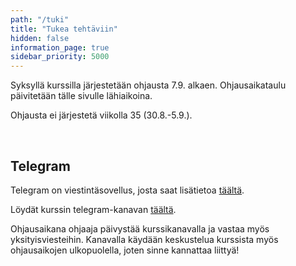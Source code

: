 ```yaml
---
path: "/tuki"
title: "Tukea tehtäviin"
hidden: false
information_page: true
sidebar_priority: 5000
---
```


Syksyllä kurssilla järjestetään ohjausta 7.9. alkaen. Ohjausaikataulu päivitetään tälle sivulle lähiaikoina.

<notice>Ohjausta ei järjestetä viikolla 35 (30.8.-5.9.).</notice>

</br>

## Telegram

Telegram on viestintäsovellus, josta saat lisätietoa [täältä](https://telegram.org/).

Löydät kurssin telegram-kanavan [täältä](https://t.me/python_hy).

Ohjausaikana ohjaaja päivystää kurssikanavalla ja vastaa myös yksityisviesteihin. Kanavalla käydään keskustelua kurssista myös ohjausaikojen ulkopuolella, joten sinne kannattaa liittyä!
